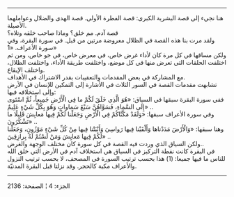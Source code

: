 ------------------------------------------------------------------------

هنا نجيء إلى قصة البشرية الكبرى: قصة الفطرة الأولى. قصة الهدى والضلال
وعواملهما الأصيلة.  
قصة آدم. مم خلق؟ وماذا صاحب خلقه وتلاه؟  
ولقد مرت بنا هذه القصة في الظلال معروضة مرتين من قبل. في سورة البقرة،
وفي سورة الأعراف. «1»  
ولكن مساقها في كل مرة كان لأداء غرض خاص، في معرض خاص، في جو خاص، ومن ثم
اختلفت الحلقات التي تعرض منها في كل موضع، واختلفت طريقة الأداء، واختلفت
الظلال، واختلف الإيقاع.  
مع المشاركة في بعض المقدمات والتعقيبات بقدر الاشتراك في الأهداف.  
تشابهت مقدمات القصة في السور الثلاث في الأشارة إلى التمكين للإنسان في
الأرض وإلى استخلافه فيها:  
ففي سورة البقرة سبقها في السياق: «هُوَ الَّذِي خَلَقَ لَكُمْ ما فِي الْأَرْضِ جَمِيعاً، ثُمَّ
اسْتَوى إِلَى السَّماءِ، فَسَوَّاهُنَّ سَبْعَ سَماواتٍ وَهُوَ بِكُلِّ شَيْءٍ عَلِيمٌ» ..  
وفي سورة الأعراف سبقها: «وَلَقَدْ مَكَّنَّاكُمْ فِي الْأَرْضِ وَجَعَلْنا لَكُمْ فِيها مَعايِشَ
قَلِيلًا ما تَشْكُرُونَ» ..  
وهنا سبقها: «وَالْأَرْضَ مَدَدْناها وَأَلْقَيْنا فِيها رَواسِيَ وَأَنْبَتْنا فِيها مِنْ كُلِّ شَيْءٍ
مَوْزُونٍ، وَجَعَلْنا لَكُمْ فِيها مَعايِشَ وَمَنْ لَسْتُمْ لَهُ بِرازِقِينَ» ..  
ولكن السياق الذي وردت فيه القصة في كل سورة كان مختلف الوجهة والغرض..  
في البقرة كانت نقطة التركيز في السياق هي استخلاف آدم في الأرض التي خلق
الله للناس ما فيها جميعا: (1) هذا بحسب ترتيب السورة في المصحف، لا بحسب
ترتيب النزول والأعراف مكية كالحجر. وقد نزلتا قبل البقرة المدنيّة.

------------------------------------------------------------------------

الجزء: 4 ¦ الصفحة: 2136
